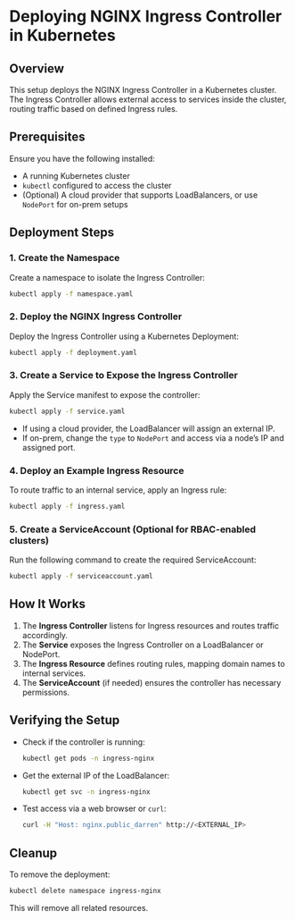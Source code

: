 # Deploying NGINX Ingress Controller in Kubernetes

## Overview
This setup deploys the NGINX Ingress Controller in a Kubernetes cluster. The Ingress Controller allows external access to services inside the cluster, routing traffic based on defined Ingress rules.

## Prerequisites
Ensure you have the following installed:
- A running Kubernetes cluster
- `kubectl` configured to access the cluster
- (Optional) A cloud provider that supports LoadBalancers, or use `NodePort` for on-prem setups

## Deployment Steps

### 1. Create the Namespace
Create a namespace to isolate the Ingress Controller:
```sh
kubectl apply -f namespace.yaml
```

### 2. Deploy the NGINX Ingress Controller
Deploy the Ingress Controller using a Kubernetes Deployment:
```sh
kubectl apply -f deployment.yaml
```

### 3. Create a Service to Expose the Ingress Controller
Apply the Service manifest to expose the controller:
```sh
kubectl apply -f service.yaml
```
- If using a cloud provider, the LoadBalancer will assign an external IP.
- If on-prem, change the `type` to `NodePort` and access via a node’s IP and assigned port.

### 4. Deploy an Example Ingress Resource
To route traffic to an internal service, apply an Ingress rule:
```sh
kubectl apply -f ingress.yaml
```

### 5. Create a ServiceAccount (Optional for RBAC-enabled clusters)
Run the following command to create the required ServiceAccount:
```sh
kubectl apply -f serviceaccount.yaml
```

## How It Works
1. The **Ingress Controller** listens for Ingress resources and routes traffic accordingly.
2. The **Service** exposes the Ingress Controller on a LoadBalancer or NodePort.
3. The **Ingress Resource** defines routing rules, mapping domain names to internal services.
4. The **ServiceAccount** (if needed) ensures the controller has necessary permissions.

## Verifying the Setup
- Check if the controller is running:
  ```sh
  kubectl get pods -n ingress-nginx
  ```
- Get the external IP of the LoadBalancer:
  ```sh
  kubectl get svc -n ingress-nginx
  ```
- Test access via a web browser or `curl`:
  ```sh
  curl -H "Host: nginx.public_darren" http://<EXTERNAL_IP>
  ```

## Cleanup
To remove the deployment:
```sh
kubectl delete namespace ingress-nginx
```

This will remove all related resources.
